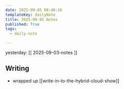 ```yaml
---
date: 2025-09-05 08:48:16
templateKey: dailyNote
title: 2025-09-05 Notes
published: True
tags:
  - daily-note

---
```


yesterday: [[ 2025-09-03-notes ]]

## Writing

- wrapped up [[write-in-to-the-hybrid-cloud-show]]


